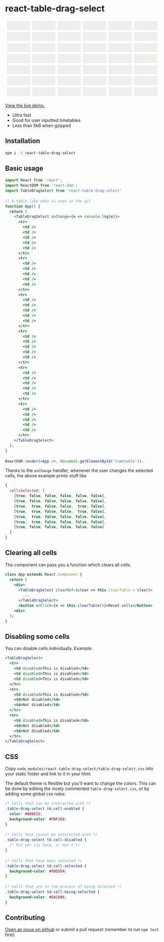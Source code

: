# react-table-drag-select

![Animation of the component](img/demo.gif)

[View the live demo.](https://mcjohnalds.github.io/react-table-drag-select)

  - Ultra fast
  - Good for user inputted timetables
  - Less than 5kB when gzipped

## Installation

```sh
npm i -S react-table-drag-select
```

## Basic usage

```jsx
import React from 'react';
import ReactDOM from 'react-dom';
import TableDragSelect from 'react-table-drag-select'

// A table like what is seen in the gif
function App() {
  return (
    <TableDragSelect onChange={e => console.log(e)}>
      <tr>
        <td />
        <td />
        <td />
        <td />
        <td />
      </tr>
      <tr>
        <td />
        <td />
        <td />
        <td />
        <td />
      </tr>
      <tr>
        <td />
        <td />
        <td />
        <td />
        <td />
      </tr>
      <tr>
        <td />
        <td />
        <td />
        <td />
        <td />
      </tr>
      <tr>
        <td />
        <td />
        <td />
        <td />
        <td />
      </tr>
      <tr>
        <td />
        <td />
        <td />
        <td />
        <td />
      </tr>
    </TableDragSelect>
  );
}

ReactDOM.render(<App />, document.getElementById('timetable'));
```

Thanks to the `onChange` handler, whenever the user changes the selected cells,
the above example prints stuff like

```js
{
  cellsSelected: [
    [true, false, false, false, false, false],
    [true, false, false, false, false, false],
    [true,  true, false, false,  true, false],
    [true,  true, false, false,  true, false],
    [true,  true, false, false, false, false],
    [true,  true, false, false, false, false],
    [true, false, false, false, false, false]
  ]
}
```

## Clearing all cells

The component can pass you a function which clears all cells.

```jsx
class App extends React.Component {
  return (
    <div>
      <TableDragSelect clearRef={clear => this.clearTable = clear}>
        ...
      </TableDragSelect>
      <button onClick={e => this.clearTable()}>Reset cells</button>
    <div>
  );
}
```

## Disabling some cells

You can disable cells individually. Example:

```jsx
<TableDragSelect>
  <tr>
    <td disabled>This is disabled</td>
    <td disabled>This is disabled</td>
    <td disabled>This is disabled</td>
  </tr>
  <tr>
    <td disabled>This is disabled</td>
    <td>Not disabled</td>
    <td>Not disabled</td>
  </tr>
  <tr>
    <td disabled>This is disabled</td>
    <td>Not disabled</td>
    <td>Not disabled</td>
  </tr>
</TableDragSelect>
```

## CSS

Copy `node_modules/react-table-drag-select/table-drag-select.css` into
your static folder and link to it in your html.

The default theme is flexible but you'll want to change the colors. This can be
done by editing the nicely commented `table-drag-select.css`, or by adding some
global css rules:

```css
/* Cells that can be interacted with */
.table-drag-select td.cell-enabled {
  color: #806E52;
  background-color: #FBF1E8;
}

/* Cells that cannot be interacted with */
.table-drag-select td.cell-disabled {
  /* Put yer css here, or don't */
}

/* Cells that have been selected */
.table-drag-select td.cell-selected {
  background-color: #FBD5D4;
}

/* Cells that are in the process of being selected */
.table-drag-select td.cell-being-selected {
  background-color: #EACA96;
}
```

## Contributing

[Open an issue on github](https://github.com/mcjohnalds/react-table-drag-select/issues/new)
or submit a pull request (remember to run `npm test` first)

